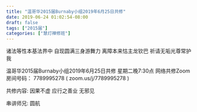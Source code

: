 ```yaml
---
title: "温哥华2015届Burnaby小组2019年6月25日共修"
date: 2019-06-24 01:02:54-08:00
draft: false
tags: ["2015届"]
categories: ["慧灯禅修班"]
---
```

诸法等性本基法界中 自现圆满三身游舞力
离障本来怙主龙钦巴 祈请无垢光尊常护我

温哥华2015届Burnaby小组2019年6月25日共修
星期二晚7:30点
网络共修Zoom房间号码： 7789995278 ( zoom.us/j/7789995278 )

共修内容:
因果不虚 应行之善业 无邪见

串讲师兄: 圆航
